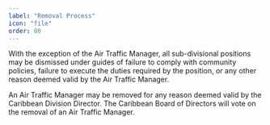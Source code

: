 ```yaml
---
label: "Removal Process"
icon: "file"
order: 80
---
```


With the exception of the Air Traffic Manager, all sub-divisional positions may be dismissed under guides of failure to comply with community policies, failure to execute the duties required by the position, or any other reason deemed valid by the Air Traffic Manager.

An Air Traffic Manager may be removed for any reason deemed valid by the Caribbean Division Director. The Caribbean Board of Directors will vote on the removal of an Air Traffic Manager.
